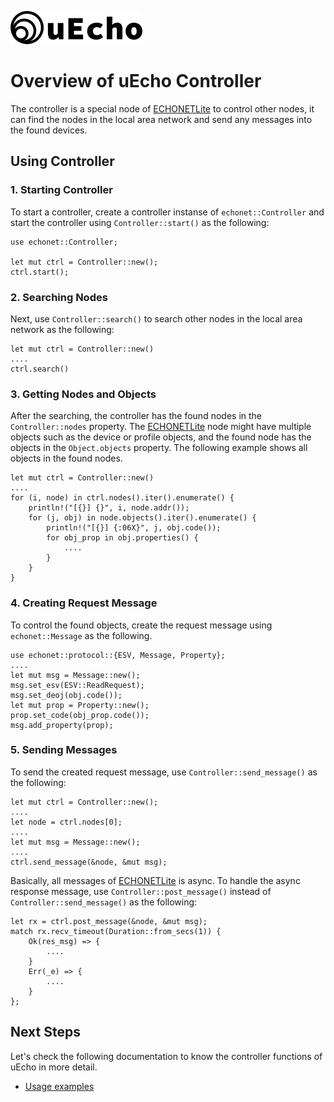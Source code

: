 ![logo](img/logo.png)

# Overview of uEcho Controller

The controller is a special node of [ECHONETLite][enet] to control other nodes, it can find the nodes in the local area network and send any messages into the found devices.

## Using Controller

### 1. Starting Controller

To start a controller, create a controller instanse of `echonet::Controller` and start the controller using `Controller::start()` as the following:

```
use echonet::Controller;

let mut ctrl = Controller::new();
ctrl.start();
```

### 2. Searching Nodes

Next, use `Controller::search()` to search other nodes in the local area network as the following:

```
let mut ctrl = Controller::new()
....
ctrl.search()
```

### 3. Getting Nodes and Objects

After the searching, the controller has the found nodes in the `Controller::nodes` property. The [ECHONETLite](http://www.echonet.gr.jp/english/index.htm) node might have multiple objects such as the device or profile objects, and the found node has the objects in the `Object.objects` property. The following example shows all objects in the found nodes.

```
let mut ctrl = Controller::new()
....
for (i, node) in ctrl.nodes().iter().enumerate() {
    println!("[{}] {}", i, node.addr());
    for (j, obj) in node.objects().iter().enumerate() {
        println!("[{}] {:06X}", j, obj.code());
        for obj_prop in obj.properties() {
            ....
        }
    }
}
```

### 4. Creating Request Message

To control the found objects, create the request message using `echonet::Message` as the following.

```
use echonet::protocol::{ESV, Message, Property};
....
let mut msg = Message::new();
msg.set_esv(ESV::ReadRequest);
msg.set_deoj(obj.code());
let mut prop = Property::new();
prop.set_code(obj_prop.code());
msg.add_property(prop);
```

### 5. Sending Messages

To send the created request message, use `Controller::send_message()` as the following:

```
let mut ctrl = Controller::new();
....
let node = ctrl.nodes[0];
....
let mut msg = Message::new();
....
ctrl.send_message(&node, &mut msg);
```

Basically, all messages of [ECHONETLite](http://www.echonet.gr.jp/english/index.htm) is async. To handle the async response message, use `Controller::post_message()` instead of `Controller::send_message()` as the following:

```
let rx = ctrl.post_message(&node, &mut msg);
match rx.recv_timeout(Duration::from_secs(1)) {
    Ok(res_msg) => {
        ....
    }
    Err(_e) => {
        ....
    }
};
```

## Next Steps

Let's check the following documentation to know the controller functions of uEcho in more detail.

- [Usage examples](https://github.com/cybergarage/uecho-rs/tree/master/examples)

[enet]:http://echonet.jp/english/
